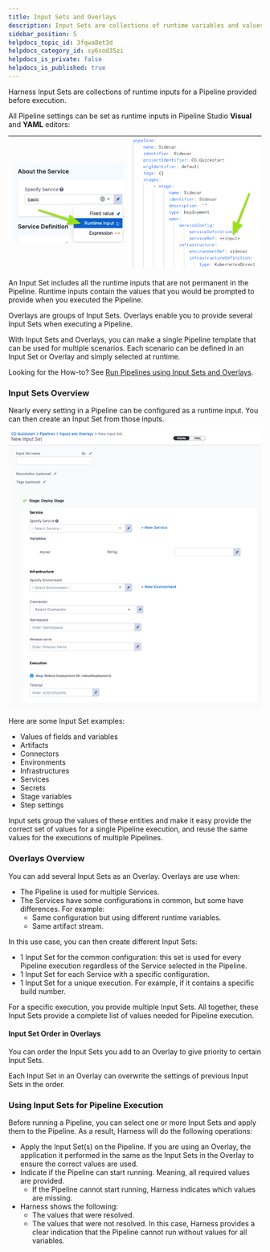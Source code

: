 ```yaml
---
title: Input Sets and Overlays
description: Input Sets are collections of runtime variables and values. Overlays are groups of Input Sets.
sidebar_position: 5
helpdocs_topic_id: 3fqwa8et3d
helpdocs_category_id: sy6sod35zi
helpdocs_is_private: false
helpdocs_is_published: true
---
```


Harness Input Sets are collections of runtime inputs for a Pipeline provided before execution.

All Pipeline settings can be set as runtime inputs in Pipeline Studio **Visual** and **YAML** editors:

| ![](./static/InputsetsOverlays1.png) | ![](./static/InputsetsOverlays2.png) |
| ------------------------------------ | ------------------------------------ |


An Input Set includes all the runtime inputs that are not permanent in the Pipeline. Runtime inputs contain the values that you would be prompted to provide when you executed the Pipeline.

Overlays are groups of Input Sets. Overlays enable you to provide several Input Sets when executing a Pipeline.

With Input Sets and Overlays, you can make a single Pipeline template that can be used for multiple scenarios. Each scenario can be defined in an Input Set or Overlay and simply selected at runtime.

Looking for the How-to? See [Run Pipelines using Input Sets and Overlays](run-pipelines-using-input-sets-and-overlays.md).

### Input Sets Overview

Nearly every setting in a Pipeline can be configured as a runtime input. You can then create an Input Set from those inputs.

![](./static/input-sets-05.png)

Here are some Input Set examples:

* Values of fields and variables
* Artifacts
* Connectors
* Environments
* Infrastructures
* Services
* Secrets
* Stage variables
* Step settings

Input sets group the values of these entities and make it easy provide the correct set of values for a single Pipeline execution, and reuse the same values for the executions of multiple Pipelines.

### Overlays Overview

You can add several Input Sets as an Overlay. Overlays are use when:

* The Pipeline is used for multiple Services.
* The Services have some configurations in common, but some have differences. For example:
	+ Same configuration but using different runtime variables.
	+ Same artifact stream.

In this use case, you can then create different Input Sets:

* 1 Input Set for the common configuration: this set is used for every Pipeline execution regardless of the Service selected in the Pipeline.
* 1 Input Set for each Service with a specific configuration.
* 1 Input Set for a unique execution. For example, if it contains a specific build number.

For a specific execution, you provide multiple Input Sets. All together, these Input Sets provide a complete list of values needed for Pipeline execution.

#### Input Set Order in Overlays

You can order the Input Sets you add to an Overlay to give priority to certain Input Sets.

Each Input Set in an Overlay can overwrite the settings of previous Input Sets in the order. 

### Using Input Sets for Pipeline Execution

Before running a Pipeline, you can select one or more Input Sets and apply them to the Pipeline. As a result, Harness will do the following operations:

* Apply the Input Set(s) on the Pipeline. If you are using an Overlay, the application it performed in the same as the Input Sets in the Overlay to ensure the correct values are used.
* Indicate if the Pipeline can start running. Meaning, all required values are provided.
	+ If the Pipeline cannot start running, Harness indicates which values are missing.
* Harness shows the following:
	+ The values that were resolved.
	+ The values that were not resolved. In this case, Harness provides a clear indication that the Pipeline cannot run without values for all variables.

